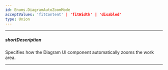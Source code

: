 ```yaml
---
id: Enums.DiagramAutoZoomMode
acceptValues: 'fitContent' | 'fitWidth' | 'disabled'
type: Union
---
```

---
##### shortDescription
Specifies how the Diagram UI component automatically zooms the work area.

---
